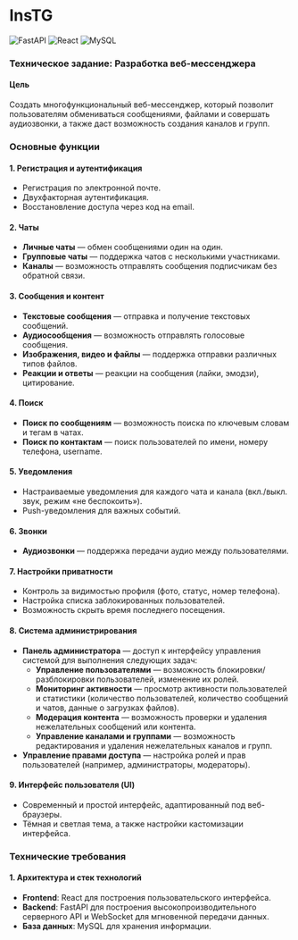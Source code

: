 # InsTG

![FastAPI](https://img.shields.io/badge/FastAPI-005571?style=for-the-badge&logo=fastapi) ![React](https://img.shields.io/badge/react-%2320232a.svg?style=for-the-badge&logo=react&logoColor=%2361DAFB) ![MySQL](https://img.shields.io/badge/MySQL-4479A1?logo=mysql&logoColor=fff)

### Техническое задание: Разработка веб-мессенджера

#### Цель
Создать многофункциональный веб-мессенджер, который позволит пользователям обмениваться сообщениями, файлами и совершать аудиозвонки, а также даст возможность создания каналов и групп.

### Основные функции

#### 1. **Регистрация и аутентификация**
   - Регистрация по электронной почте.
   - Двухфакторная аутентификация.
   - Восстановление доступа через код на email.

#### 2. **Чаты**
   - **Личные чаты** — обмен сообщениями один на один.
   - **Групповые чаты** — поддержка чатов с несколькими участниками.
   - **Каналы** — возможность отправлять сообщения подписчикам без обратной связи.

#### 3. **Сообщения и контент**
   - **Текстовые сообщения** — отправка и получение текстовых сообщений.
   - **Аудиосообщения** — возможность отправлять голосовые сообщения.
   - **Изображения, видео и файлы** — поддержка отправки различных типов файлов.
   - **Реакции и ответы** — реакции на сообщения (лайки, эмодзи), цитирование.

#### 4. **Поиск**
   - **Поиск по сообщениям** — возможность поиска по ключевым словам и тегам в чатах.
   - **Поиск по контактам** — поиск пользователей по имени, номеру телефона, username.

#### 5. **Уведомления**
   - Настраиваемые уведомления для каждого чата и канала (вкл./выкл. звук, режим «не беспокоить»).
   - Push-уведомления для важных событий.

#### 6. **Звонки**
   - **Аудиозвонки** — поддержка передачи аудио между пользователями.

#### 7. **Настройки приватности**
   - Контроль за видимостью профиля (фото, статус, номер телефона).
   - Настройка списка заблокированных пользователей.
   - Возможность скрыть время последнего посещения.

#### 8. **Система администрирования**
   - **Панель администратора** — доступ к интерфейсу управления системой для выполнения следующих задач:
     - **Управление пользователями** — возможность блокировки/разблокировки пользователей, изменение их ролей.
     - **Мониторинг активности** — просмотр активности пользователей и статистики (количество пользователей, количество сообщений и чатов, данные о загрузках файлов).
     - **Модерация контента** — возможность проверки и удаления нежелательных сообщений или контента.
     - **Управление каналами и группами** — возможность редактирования и удаления нежелательных каналов и групп.
   - **Управление правами доступа** — настройка ролей и прав пользователей (например, администраторы, модераторы).

#### 9. **Интерфейс пользователя (UI)**
   - Современный и простой интерфейс, адаптированный под веб-браузеры.
   - Тёмная и светлая тема, а также настройки кастомизации интерфейса.

### Технические требования

#### 1. **Архитектура и стек технологий**
   - **Frontend**: React для построения пользовательского интерфейса.
   - **Backend**: FastAPI для построения высокопроизводительного серверного API и WebSocket для мгновенной передачи данных.
   - **База данных**: MySQL для хранения информации.
